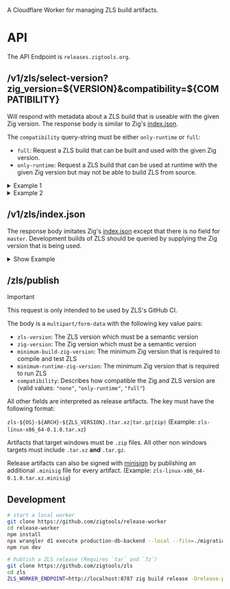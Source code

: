 A Cloudflare Worker for managing ZLS build artifacts.

# API

The API Endpoint is `releases.zigtools.org`.

## /v1/zls/select-version?zig_version=${VERSION}&compatibility=${COMPATIBILITY}

Will respond with metadata about a ZLS build that is useable with the given Zig version.
The response body is similar to Zig's [index.json](https://ziglang.org/download/index.json).

The `compatibility` query-string must be either `only-runtime` or `full`:

- `full`: Request a ZLS build that can be built and used with the given Zig version.
- `only-runtime`: Request a ZLS build that can be used at runtime with the given Zig version but may not be able to build ZLS from source.

<details>
  <summary>Example 1</summary>
  
  ```bash
  curl "https://releases.zigtools.org/v1/zls/select-version?zig_version=0.13.0-dev.7%2B73c6c13a&compatibility=only-runtime" # 0.13.0-dev.7+73c6c13a
  ```
  
  ```json
  {
    "version": "0.12.0",
    "date": "2024-04-26",
    "windows-x86_64": {
      "tarball": "https://builds.zigtools.org/zls-x86_64-windows-0.12.0.zip",
      "shasum": "9656942a98e6d582b8e1d7486d0d3523ee80b0120d4a1d0740e963e45ea88954",
      "size": "3697303"
    },
    "windows-x86": {
      "tarball": "https://builds.zigtools.org/zls-x86-windows-0.12.0.zip",
      "shasum": "4a27fa034f0d2c0f32481eb4b32e198b68115440d501b126463bfa72000c4b38",
      "size": "3850972"
    },
    "linux-x86_64": {
      "tarball": "https://builds.zigtools.org/zls-x86_64-linux-0.12.0.tar.xz",
      "shasum": "3a055bc2ead457d45d71fe16d63166ac9586beea2728ac2af12e0fd8217fbe2e",
      "size": "3241444"
    },
    "macos-x86_64": {
      "tarball": "https://builds.zigtools.org/zls-x86_64-macos-0.12.0.tar.xz",
      "shasum": "6360f923e6e9a68ad317a73bd2990bc3e445c0815ec1c914329a188385660f3a",
      "size": "1038340"
    },
    "linux-x86": {
      "tarball": "https://builds.zigtools.org/zls-x86-linux-0.12.0.tar.xz",
      "shasum": "1d9905c22787242273c6064a76032b8eb9357150c2fd24d1442c70a21f686f39",
      "size": "3308004"
    },
    "linux-aarch64": {
      "tarball": "https://builds.zigtools.org/zls-aarch64-linux-0.12.0.tar.xz",
      "shasum": "9f34884ff22791c2f7c2c7acbe7b9497c4c15321c6ce9c769346b4f4c3d73172",
      "size": "3059812"
    },
    "macos-aarch64": {
      "tarball": "https://builds.zigtools.org/zls-aarch64-macos-0.12.0.tar.xz",
      "shasum": "2e672621bfa671e25a5343b2102cd8a671bebcb7b88c9088d86eecba7bc94bac",
      "size": "913236"
    },
    "wasi-wasm32": {
      "tarball": "https://builds.zigtools.org/zls-wasm32-wasi-0.12.0.tar.xz",
      "shasum": "d81151910728a5b0bd36f0d3f135ad53b6456e5ae26e211ca99fe6156631f93c",
      "size": "2235120"
    }
  }
  ```
  
</details>

<details>
  <summary>Example 2</summary>
  
  ```bash
  curl "https://releases.zigtools.org/v1/zls/select-version?zig_version=0.30.0"
  ```
  
  ```json
  {
    "error": "ZLS 0.30.* does not exist!"
  }
  ```
  
</details>


## /v1/zls/index.json

The response body imitates Zig's [index.json](https://ziglang.org/download/index.json) except that there is no field for `master`. Development builds of ZLS should be queried by supplying the Zig version that is being used.

<details>
  <summary>Show Example</summary>
  
  ```bash
  curl "https://releases.zigtools.org/v1/zls/index.json"
  ```
  
  ```json
  {
    "0.12.0": {
      "date": "2024-04-26",
      "windows-x86_64": {
        "tarball": "https://builds.zigtools.org/zls-x86_64-windows-0.12.0.zip",
        "shasum": "9656942a98e6d582b8e1d7486d0d3523ee80b0120d4a1d0740e963e45ea88954",
        "size": "3697303"
      },
      "windows-x86": {
        "tarball": "https://builds.zigtools.org/zls-x86-windows-0.12.0.zip",
        "shasum": "4a27fa034f0d2c0f32481eb4b32e198b68115440d501b126463bfa72000c4b38",
        "size": "3850972"
      },
      "linux-x86_64": {
        "tarball": "https://builds.zigtools.org/zls-x86_64-linux-0.12.0.tar.xz",
        "shasum": "3a055bc2ead457d45d71fe16d63166ac9586beea2728ac2af12e0fd8217fbe2e",
        "size": "3241444"
      },
      "macos-x86_64": {
        "tarball": "https://builds.zigtools.org/zls-x86_64-macos-0.12.0.tar.xz",
        "shasum": "6360f923e6e9a68ad317a73bd2990bc3e445c0815ec1c914329a188385660f3a",
        "size": "1038340"
      },
      "linux-x86": {
        "tarball": "https://builds.zigtools.org/zls-x86-linux-0.12.0.tar.xz",
        "shasum": "1d9905c22787242273c6064a76032b8eb9357150c2fd24d1442c70a21f686f39",
        "size": "3308004"
      },
      "linux-aarch64": {
        "tarball": "https://builds.zigtools.org/zls-aarch64-linux-0.12.0.tar.xz",
        "shasum": "9f34884ff22791c2f7c2c7acbe7b9497c4c15321c6ce9c769346b4f4c3d73172",
        "size": "3059812"
      },
      "macos-aarch64": {
        "tarball": "https://builds.zigtools.org/zls-aarch64-macos-0.12.0.tar.xz",
        "shasum": "2e672621bfa671e25a5343b2102cd8a671bebcb7b88c9088d86eecba7bc94bac",
        "size": "913236"
      },
      "wasi-wasm32": {
        "tarball": "https://builds.zigtools.org/zls-wasm32-wasi-0.12.0.tar.xz",
        "shasum": "d81151910728a5b0bd36f0d3f135ad53b6456e5ae26e211ca99fe6156631f93c",
        "size": "2235120"
      }
    },
    "0.11.0": {
      "date": "2023-08-13",
      "windows-x86_64": {
        "tarball": "https://builds.zigtools.org/zls-x86_64-windows-0.11.0.zip",
        "shasum": "db9232d0e48adb12b0879fe774c245035bc69749ddd5e9d5271e651871cb05c8",
        "size": "3408276"
      },
      "windows-x86": {
        "tarball": "https://builds.zigtools.org/zls-x86-windows-0.11.0.zip",
        "shasum": "a86e12c17ae9724370a3ec24ddeddc2714ed168c35f1cd57b7d0f44c45f63d8d",
        "size": "3543072"
      },
      "linux-x86_64": {
        "tarball": "https://builds.zigtools.org/zls-x86_64-linux-0.11.0.tar.xz",
        "shasum": "844feab9d7180febdaa4385e32af389bdd5fa816dd475fa8d9187cdb3499b7f7",
        "size": "3443492"
      },
      "macos-x86_64": {
        "tarball": "https://builds.zigtools.org/zls-x86_64-macos-0.11.0.tar.xz",
        "shasum": "0af3e904f8430e05c6cc13d6f5016123f4a1b039d628f75f0aaa87704abf38b8",
        "size": "1026132"
      },
      "linux-x86": {
        "tarball": "https://builds.zigtools.org/zls-x86-linux-0.11.0.tar.xz",
        "shasum": "f9b905932f59ef7a7cdd3ab2b0a8f4a0b08f9465607e6895b3a76861622d3ee3",
        "size": "3397568"
      },
      "linux-aarch64": {
        "tarball": "https://builds.zigtools.org/zls-aarch64-linux-0.11.0.tar.xz",
        "shasum": "ab358ea6fe86ab95e07c6d0e7ec3d8b292617f082509165743f47bc54d6a2eff",
        "size": "3271512"
      },
      "macos-aarch64": {
        "tarball": "https://builds.zigtools.org/zls-aarch64-macos-0.11.0.tar.xz",
        "shasum": "dbc814e86f4b2a83facee1909e7f39541c0b017925ea3bd21903d75d4f5d4b45",
        "size": "864160"
      },
      "wasi-wasm32": {
        "tarball": "https://builds.zigtools.org/zls-wasm32-wasi-0.11.0.tar.xz",
        "shasum": "dbc814e86f4b2a83facee1909e7f39541c0b017925ea3bd21903d75d4f5d4b45",
        "size": "864160"
      }
    },
    "0.10.0": {
      "date": "2022-11-02",
      "windows-x86_64": {
        "tarball": "https://builds.zigtools.org/zls-x86_64-windows-0.10.0.zip",
        "shasum": "384a237d363d058812a2a484123dffbbf90f262365c39f2f22c437d1be471533",
        "size": "1583337"
      },
      "windows-x86": {
        "tarball": "https://builds.zigtools.org/zls-x86-windows-0.10.0.zip",
        "shasum": "614ea61cd656b74f45008f327e3173f23ed61d903ec9de33fe6625f920b6eb6a",
        "size": "1645096"
      },
      "linux-x86_64": {
        "tarball": "https://builds.zigtools.org/zls-x86_64-linux-0.10.0.tar.xz",
        "shasum": "aac793e730cc936b48daff1f3387d60cd074cbc0cdf226e3ff7e2a031d7aa8ed",
        "size": "1168552"
      },
      "macos-x86_64": {
        "tarball": "https://builds.zigtools.org/zls-x86_64-macos-0.10.0.tar.xz",
        "shasum": "b530a24aa284f4a8562744061c02b874eb2544f06366b280e72b2ab0345b0450",
        "size": "485864"
      },
      "linux-x86": {
        "tarball": "https://builds.zigtools.org/zls-x86-linux-0.10.0.tar.xz",
        "shasum": "ee4aba40eb222cb97e49235e38d9803d43e07bdda666420dd389a836b6d1fb52",
        "size": "1143148"
      },
      "linux-aarch64": {
        "tarball": "https://builds.zigtools.org/zls-aarch64-linux-0.10.0.tar.xz",
        "shasum": "9dee6b11c99a713e05412a1a15512facd2bed4e5e780fcefb524b0d4067f8b50",
        "size": "1091384"
      },
      "macos-aarch64": {
        "tarball": "https://builds.zigtools.org/zls-aarch64-macos-0.10.0.tar.xz",
        "shasum": "9a1d0660b53ca67727b5c3298c1b583a803855f6e6c602c3675b2a70e8a8c1c4",
        "size": "378364"
      }
    }
  }
  ```
  
</details>

## /zls/publish

> [!IMPORTANT]
> This request is only intended to be used by ZLS's GitHub CI.

The body is a `multipart/form-data` with the following key value pairs:

- `zls-version`: The ZLS version which must be a semantic version
- `zig-version`: The Zig version which must be a semantic version
- `minimum-build-zig-version`: The minimum Zig version that is required to compile and test ZLS
- `minimum-runtime-zig-version`: The minimum Zig version that is required to run ZLS
- `compatibility`: Describes how compatible the Zig and ZLS version are (valid values: `"none"`, `"only-runtime"`, `"full"`)

All other fields are interpreted as release artifacts. The key must have the following format:

`zls-${OS}-${ARCH}-${ZLS_VERSION}.(tar.xz|tar.gz|zip)` (Example: `zls-linux-x86_64-0.1.0.tar.xz`)

Artifacts that target windows must be `.zip` files. All other non windows targets must include `.tar.xz` **and** `.tar.gz`.

Release artifacts can also be signed with [minisign](https://jedisct1.github.io/minisign/) by publishing an additional `.minisig` file for every artifact. (Example: `zls-linux-x86_64-0.1.0.tar.xz.minisig`)

## Development

```bash
# start a local worker
git clone https://github.com/zigtools/release-worker
cd release-worker
npm install
npx wrangler d1 execute production-db-backend --local --file=./migrations/0000_initial.sql
npm run dev
```

```bash
# Publish a ZLS release (Requires `tar` and `7z`)
git clone https://github.com/zigtools/zls
cd zls
ZLS_WORKER_ENDPOINT=http://localhost:8787 zig build release -Drelease-publish=success --summary all
```
